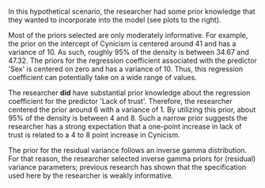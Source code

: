 In this hypothetical scenario, the researcher had some prior knowledge that they wanted to incorporate into the model (see plots to the right). 


Most of the priors selected are only moderately informative. For example, the prior on the intercept of Cynicism is centered around 41 and has a variance of 10. As such, roughly 95% of the density is between 34.67 and 47.32. The priors for the regression coefficient associated with the predictor 'Sex' is centered on zero and has a variance of 10. Thus, this regression coefficient can potentially take on a wide range of values.


The researcher **did** have substantial prior knowledge about the regression coefficient for the predictor 'Lack of trust'. Therefore, the researcher centered the prior around 6 with a variance of 1. By utilizing this prior, about 95% of the density is between 4 and 8. Such a narrow prior suggests the researcher has a strong expectation that a one-point increase in lack of trust is related to a 4 to 8 point increase in Cynicism.

The prior for the residual variance follows an inverse gamma distribution. For that reason, the researcher selected inverse gamma priors for (residual) variance parameters; previous research has shown that the specification used here by the researcher is weakly informative.

